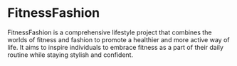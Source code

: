 # FitnessFashion
FitnessFashion is a comprehensive lifestyle project that combines the worlds of fitness and fashion to promote a healthier and more active way of life. It aims to inspire individuals to embrace fitness as a part of their daily routine while staying stylish and confident.
